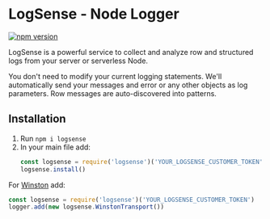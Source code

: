 # LogSense - Node Logger

[![npm version](https://badge.fury.io/js/logsense.svg)](https://badge.fury.io/js/logsense)

LogSense is a powerful service to collect and analyze row and structured logs from your server or serverless Node.

You don't need to modify your current logging statements. We'll automatically send your messages and error or any other objects as log parameters. Row messages are auto-discovered into patterns.

## Installation

1. Run `npm i logsense`
2. In your main file add:
    ```javascript
    const logsense = require('logsense')('YOUR_LOGSENSE_CUSTOMER_TOKEN')
    logsense.install()
    ```

For [Winston](https://github.com/winstonjs/winston) add:

```javascript
const logsense = require('logsense')('YOUR_LOGSENSE_CUSTOMER_TOKEN')
logger.add(new logsense.WinstonTransport())
```
